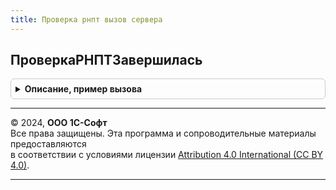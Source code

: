 ```yaml
---
title: Проверка рнпт вызов сервера
---
```



## ПроверкаРНПТЗавершилась
<details style="margin: 1em 0; padding: 0.5em; border: 1px solid #ccc; border-radius: 6px;">

<summary style="font-weight: bold; cursor: pointer;">Описание, пример вызова</summary>

```bsl

// Проверяет факт завершения задания проверки РНПТ по идентификатору
// Параметры:
//  РеквизитыПроверкиРНПТ - структура, см. ПроверкаРНПТ.ИнициализироватьРеквизитыФормыДокумент
//
// Возвращаемое значение:
//  Булево - признак того, что проверка РНПТ завершилась
//
Функция ПроверкаРНПТЗавершилась(Знач РеквизитыПроверкиРНПТ) Экспорт
```

Пример вызова
```bsl
Результат = ПроверкаРНПТВызовСервера.ПроверкаРНПТЗавершилась(РеквизитыПроверкиРНПТ) 
```
</details>

---

© 2024, **ООО 1С-Софт**  
Все права защищены. Эта программа и сопроводительные материалы предоставляются  
в соответствии с условиями лицензии [Attribution 4.0 International (CC BY 4.0)](https://creativecommons.org/licenses/by/4.0/legalcode).

---
